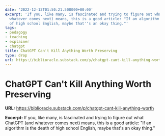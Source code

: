 ```yaml
---
date: '2022-12-13T01:50:21.500000+00:00'
excerpt: 'If you, like many, is fascinated and trying to figure out what ChatGPT (and
  whatever comes next) means, this is a good article: "If an algorithm is the death
  of high school English, maybe that''s an okay thing."'
tags:
- pedagogy
- teaching
- explainer
- chatgpt
title: ChatGPT Can't Kill Anything Worth Preserving
type: drop
url: https://biblioracle.substack.com/p/chatgpt-cant-kill-anything-worth
---
```


# ChatGPT Can't Kill Anything Worth Preserving

**URL:** https://biblioracle.substack.com/p/chatgpt-cant-kill-anything-worth

**Excerpt:** If you, like many, is fascinated and trying to figure out what ChatGPT (and whatever comes next) means, this is a good article: "If an algorithm is the death of high school English, maybe that's an okay thing."
